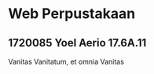 <h1>Web Perpustakaan</h1>
<h2>1720085 Yoel Aerio 17.6A.11</h2>


<p font size = "3" face="Arial" color="Green" WEB PROGRAMMING II </font></p>

<p> Vanitas Vanitatum, et omnia Vanitas</p>

<br>
<br>
